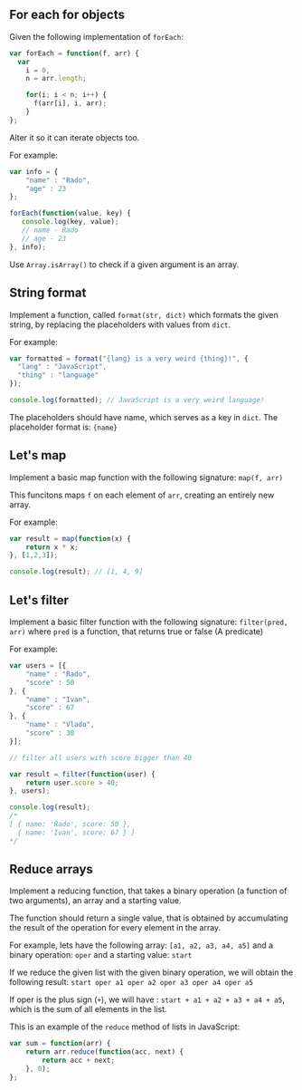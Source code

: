 ## For each for objects

Given the following implementation of `forEach`:

```javascript
var forEach = function(f, arr) {
  var
    i = 0,
    n = arr.length;

    for(i; i < n; i++) {
      f(arr[i], i, arr);
    }
};
```

Alter it so it can iterate objects too.

For example:

```javascript
var info = {
    "name" : "Rado",
    "age" : 23
};

forEach(function(value, key) {
   console.log(key, value);
   // name - Rado
   // age - 23
}, info);
```

Use `Array.isArray()` to check if a given argument is an array.

## String format

Implement a function, called `format(str, dict)` which formats the given string, by replacing the placeholders with values from `dict`.

For example:

```javascript
var formatted = format("{lang} is a very weird {thing}!", {
  "lang" : "JavaScript",
  "thing" : "language"
});

console.log(formatted); // JavaScript is a very weird language!
```

The placeholders should have name, which serves as a key in `dict`.
The placeholder format is: `{name}`

## Let's map

Implement a basic map function with the following signature: `map(f, arr)`

This funcitons maps `f` on each element of `arr`, creating an entirely new array.

For example:

```javascript
var result = map(function(x) {
    return x * x;
}, [1,2,3]);

console.log(result); // [1, 4, 9]
```

## Let's filter

Implement a basic filter function with the following signature: `filter(pred, arr)` where `pred` is a function, that returns true or false (A predicate)

For example:

```javascript
var users = [{
    "name" : "Rado",
    "score" : 50
}, {
    "name" : "Ivan",
    "score" : 67
}, {
    "name" : "Vlado",
    "score" : 30
}];

// filter all users with score bigger than 40

var result = filter(function(user) {
    return user.score > 40;
}, users);

console.log(result);
/*
[ { name: 'Rado', score: 50 },
  { name: 'Ivan', score: 67 } ]
*/
```

## Reduce arrays

Implement a reducing function, that takes a binary operation (a function of two arguments), an array and a starting value.

The function should return a single value, that is obtained by accumulating the result of the operation for every element in the array.

For example, lets have the following array: `[a1, a2, a3, a4, a5]` and a binary operation: `oper` and a starting value: `start`

If we reduce the given list with the given binary operation, we will obtain the following result: `start oper a1 oper a2 oper a3 oper a4 oper a5`

If oper is the plus sign (`+`), we will have : `start + a1 + a2 + a3 + a4 + a5`, which is the sum of all elements in the list.

This is an example of the `reduce` method of lists in JavaScript:

```javascript
var sum = function(arr) {
    return arr.reduce(function(acc, next) {
        return acc + next;
    }, 0);
};
```
